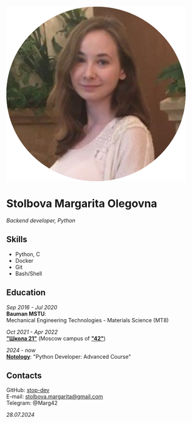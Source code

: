 ![](https://raw.githubusercontent.com/stop-dev/GitHub-Pages/main/img/%D0%A1%D0%BA%D1%80%D0%B8%D0%BD%D1%88%D0%BE%D1%82-29-07-2024%2013_43_22.png)  

# Stolbova Margarita Olegovna
 _Backend developer, Python_  

## Skills

- Python, C
- Docker
- Git
- Bash/Shell   

## Education

_Sep 2016 - Jul 2020_  
**Bauman MSTU**:  
Mechanical Engineering Technologies - Materials Science (MT8)

_Oct 2021 - Apr 2022_   
[**"Школа 21"**](https://21-school.ru/) (Moscow campus of [**"42"**](https://www.42network.org/)) 

_2024 - now_   
[**Notology**](https://netology.ru/): "Python Developer: Advanced Course"

## Contacts

GitHub: [stop-dev](https://github.com/stop-dev)  
E-mail: stolbova.margarita@gmail.com   
Telegram: @Marg42  

_28.07.2024_